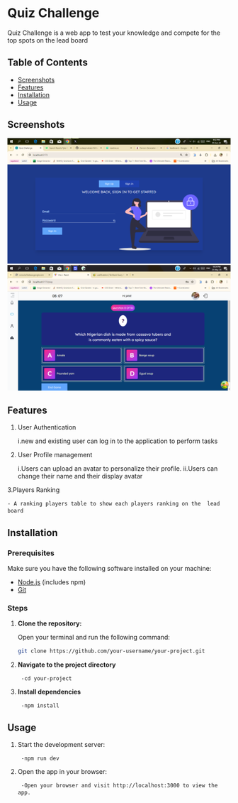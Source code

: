 
# Quiz Challenge

Quiz Challenge is a web app to test your knowledge and compete for the top spots on the lead board

## Table of Contents

- [Screenshots](#Screenshots)
- [Features](#Features)
- [Installation](#installation)
- [Usage](#Usage)

## Screenshots

![App Screenshot](/src/assets/auth.png)
![App Screenshot](/src/assets/play.png)


## Features

1. User Authentication
    
    i.new and existing user can log in to the application to perform tasks

2. User Profile management

    i.Users can upload an avatar to personalize their  profile.
 ii.Users can change their name and their display avatar


3.Players Ranking

    - A ranking players table to show each players ranking on the  lead board

## Installation

### Prerequisites

Make sure you have the following software installed on your machine:

- [Node.js](https://nodejs.org/) (includes npm)
- [Git](https://git-scm.com/)

### Steps

1. **Clone the repository:**

   Open your terminal and run the following command:

   ```bash
   git clone https://github.com/your-username/your-project.git

2. **Navigate to the project directory**

        -cd your-project

3. **Install dependencies**

        -npm install

## Usage

1. Start the development server:

        -npm run dev
2. Open the app in your browser:

        -Open your browser and visit http://localhost:3000 to view the app.